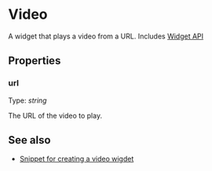 ---
---
# Video

A widget that plays a video from a URL.
Includes [Widget API](Widget.md)

## Properties

### url
Type: *string*

The URL of the video to play.

## See also

- [Snippet for creating a video wigdet](https://github.com/eclipsesource/tabris-js/blob/v1.0.0/snippets/video/video.js)
